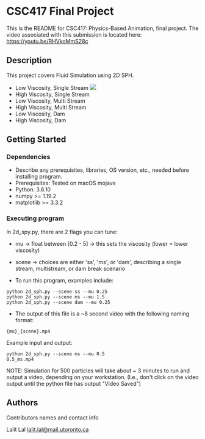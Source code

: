 # CSC417 Final Project

This is the README for CSC417: Physics-Based Animation, final project. 
The video associated with this submission is located here:
https://youtu.be/RHVkoMmS28c


## Description

This project covers Fluid Simulation using 2D SPH.
* Low Viscosity, Single Stream
![](gifs/ss_lowv.gif)
* High Viscosity, Single Stream
* Low Viscosity, Multi Stream
* High Viscosity, Multi Stream
* Low Viscosity, Dam
* High Viscosity, Dam






## Getting Started

### Dependencies

* Describe any prerequisites, libraries, OS version, etc., needed before installing program.
* Prerequisites: Tested on macOS mojave
* Python: 3.6.10
* numpy >= 1.19.2  
* matplotlib >= 3.3.2

### Executing program

In 2d_spy.py, there are 2 flags you can tune:
* mu -> float between [0.2 - 5] -> this sets the viscosity (lower = lower viscosity)
* scene -> choices are either 'ss', 'ms', or 'dam', describing a single stream, multistream, or dam break scenario

* To run this program, examples include: 
```
python 2d_sph.py --scene ss --mu 0.25
python 2d_sph.py --scene ms --mu 1.5
python 2d_sph.py --scene dam --mu 0.25

```


- The output of this file is a ~8 second video with the following naming format:
```
{mu}_{scene}.mp4
```
Example input and output:
```
python 2d_sph.py --scene ms --mu 0.5 
0.5_ms.mp4
```

NOTE: Simulation for 500 particles will take about ~ 3 minutes to run and output a video, depending on your workstation. (I.e., don't click on the video output until the python file has output "Video Saved")

## Authors

Contributors names and contact info

Lalit Lal
lalit.lal@mail.utoronto.ca
